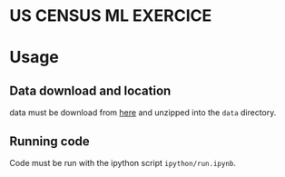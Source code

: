 US CENSUS ML EXERCICE
=====================

# Usage

## Data download and location
data must be download from [here](http://thomasdata.s3.amazonaws.com/ds/us_census_full.zip) and unzipped into the `data` directory.

## Running code
Code must be run with the ipython script  `ipython/run.ipynb`.